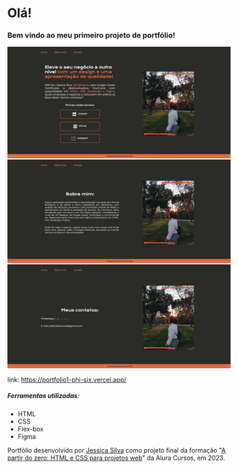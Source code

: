 # Olá! 

### Bem vindo ao meu primeiro projeto de portfólio!

<img src="/readme/home.png">
<img src="/readme/about.png">
<img src="/readme/contato.png">

link: https://portfolio1-phi-six.vercel.app/

##### Ferramentas utilizadas:
* HTML
* CSS
* Flex-box
* Figma

Portfólio desenvolvido por [Jessica Silva](https://www.linkedin.com/in/ssilvajessica/) como projeto final da formação "[A partir do zero: HTML e CSS para projetos web](https://cursos.alura.com.br/formacao-html-css)" da Alura Cursos, em 2023.
